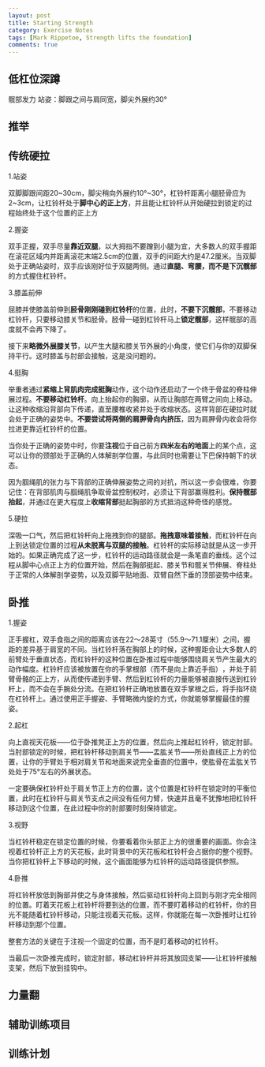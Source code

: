 ```yaml
---
layout: post
title: Starting Strength
category: Exercise Notes
tags: [Mark Rippetoe, Strength lifts the foundation]
comments: true
---
```


## 低杠位深蹲

髋部发力
    站姿：脚跟之间与肩同宽，脚尖外展约30°

## 推举

## 传统硬拉

1.站姿

双脚脚跟间距20~30cm，脚尖稍向外展约10°~30°，杠铃杆距离小腿胫骨应为2~3cm，让杠铃杆处于**脚中心的正上方**，并且能让杠铃杆从开始硬拉到锁定的过程始终处于这个位置的正上方

2.握姿

双手正握，双手尽量**靠近双腿**，以大拇指不要蹭到小腿为宜，大多数人的双手握距在滚花区域内并距离滚花末端2.5cm的位置，双手的间距大约是47.2厘米。当双脚处于正确站姿时，双手应该刚好位于双腿两侧。通过**直腿、弯腰，而不是下沉髋部**的方式握住杠铃杆。

3.膝盖前伸

屈膝并使膝盖前伸到**胫骨刚刚碰到杠铃杆**的位置，此时，**不要下沉髋部**，不要移动杠铃杆，只要移动膝关节和胫骨。胫骨一碰到杠铃杆马上**锁定髋部**，这样髋部的高度就不会再下降了。

接下来**略微外展膝关节**，以产生大腿和膝关节外展的小角度，使它们与你的双脚保持平行。这时膝盖与肘部会接触，这是没问题的。

4.挺胸

举重者通过**紧缩上背肌肉完成挺胸**动作，这个动作还启动了一个终于骨盆的脊柱伸展过程。**不要移动杠铃杆**。向上抬起你的胸廓，从而让胸部在两臂之间向上移动。让这种收缩沿背部向下传递，直至腰椎收紧并处于收缩状态。这样背部在硬拉时就会处于正确的姿势中。**不要尝试将两侧的肩胛骨向内挤压**，因为肩胛骨内收会将你拉进更靠近杠铃杆的位置。

当你处于正确的姿势中时，你要**注视**位于自己前方**四米左右的地面**上的某个点，这可以让你的颈部处于正确的人体解剖学位置，与此同时也需要让下巴保持朝下的状态。

因为腘绳肌的张力与下背部的正确伸展姿势之间的对抗，所以这一步会很难，你要记住：在背部肌肉与腘绳肌争取骨盆控制权时，必须让下背部赢得胜利。**保持髋部抬起**，并通过在更大程度上**收缩背部**挺起胸部的方式抵消这种奇怪的感觉。

5.硬拉

深吸一口气，然后把杠铃杆向上拖拽到你的腿部。**拖拽意味着接触**，而杠铃杆在向上到达锁定位置的过程**从未脱离与双腿的接触**。杠铃杆的实际移动就是从这一步开始的。如果正确完成了这一步，杠铃杆的运动路径就会是一条笔直的垂线。这个过程从脚中心点正上方的位置开始，然后在胸部挺起、膝关节和髋关节伸展、脊柱处于正常的人体解剖学姿势，以及双脚平贴地面、双臂自然下垂的顶部姿势中结束。

## 卧推

1.握姿

正手握杠，双手食指之间的距离应该在22～28英寸（55.9～71.1厘米）之间，握距的差异基于肩宽的不同。当杠铃杆落在胸部上的时候，这种握距会让大多数人的前臂处于垂直状态，而杠铃杆的这种位置在卧推过程中能够围绕肩关节产生最大的动作幅度。杠铃杆应该被放置在你的手掌根部（而不是向上靠近手指）​，并处于前臂骨骼的正上方，从而使传递到手臂、然后到杠铃杆的力量能够被直接传送到杠铃杆上，而不会在手腕处分流。在把杠铃杆正确地放置在双手掌根之后，将手指环绕在杠铃杆上。通过使用正手握姿、手臂略微内旋的方式，你就能够掌握最佳的握姿。

2.起杠

向上直视天花板——位于卧推凳正上方的位置，然后向上推起杠铃杆，锁定肘部。当肘部锁定的时候，把杠铃杆移动到肩关节——盂肱关节——所处直线正上方的位置，让你的手臂处于相对肩关节和地面来说完全垂直的位置中，使肱骨在盂肱关节处处于75°左右的外展状态。

一定要确保杠铃杆处于肩关节正上方的位置，这个位置是杠铃杆在锁定时的平衡位置，此时在杠铃杆与肩关节支点之间没有任何力臂，快速并且毫不犹豫地把杠铃杆移动到这个位置，在此过程中你的肘部要时刻保持锁定。

3.视野

当杠铃杆稳定在锁定位置的时候，你要看着你头部正上方的很重要的画面。你会注视着杠铃杆正上方的天花板，此时背景中的天花板和杠铃杆会占据你的整个视野。当你把杠铃杆上下移动的时候，这个画面能够为杠铃杆的运动路径提供参照。

4.卧推

将杠铃杆放低到胸部并使之与身体接触，然后驱动杠铃杆向上回到与刚才完全相同的位置。盯着天花板上杠铃杆将要到达的位置，而不要盯着移动的杠铃杆，你的目光不能随着杠铃杆移动，只能注视着天花板。这样，你就能在每一次卧推时让杠铃杆移动到那个位置。

整套方法的关键在于注视一个固定的位置，而不是盯着移动的杠铃杆。

当最后一次卧推完成时，锁定肘部，移动杠铃杆并将其放回支架——让杠铃杆接触支架，然后下放到挂钩中。

## 力量翻

## 辅助训练项目

## 训练计划
